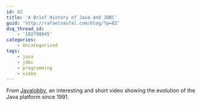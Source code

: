 ```yaml
---
id: 82
title: 'A Brief History of Java and JDBC'
guid: 'http://rafaelnaufal.com/blog/?p=82'
dsq_thread_id:
    - '102798045'
categories:
    - Uncategorized
tags:
    - java
    - jdbc
    - programming
    - video
---
```


From [Javalobby](http://java.dzone.com/videos/brief-history-java-and-jdbc), an interesting and short video showing the evolution of the Java platform since 1991.
